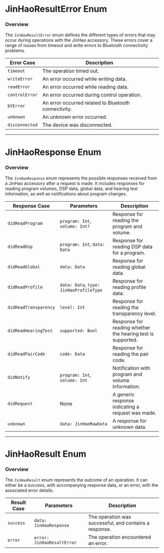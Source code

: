 # JinHaoResultError Enum

### Overview
The `JinHaoResultError` enum defines the different types of errors that may occur during operations with the JinHao accessory. These errors cover a range of issues from timeout and write errors to Bluetooth connectivity problems.

| Error Case      | Description                                            |
|-----------------|--------------------------------------------------------|
| `timeout`       | The operation timed out.                               |
| `writeError`    | An error occurred while writing data.                  |
| `readError`     | An error occurred while reading data.                  |
| `controlError`  | An error occurred during control operation.            |
| `btError`       | An error occurred related to Bluetooth connectivity.   |
| `unknown`       | An unknown error occurred.                             |
| `disconnected`  | The device was disconnected.                           |

---

# JinHaoResponse Enum

### Overview
The `JinHaoResponse` enum represents the possible responses received from a JinHao accessory after a request is made. It includes responses for reading program volumes, DSP data, global data, and hearing test information, as well as notifications about program changes.

| Response Case                        | Parameters                                          | Description                                          |
|--------------------------------------|-----------------------------------------------------|------------------------------------------------------|
| `didReadProgram`                     | `program: Int`, `volume: Int?`                      | Response for reading the program and volume.         |
| `didReadDsp`                         | `program: Int`, `data: Data`                        | Response for reading DSP data for a program.         |
| `didReadGlobal`                      | `data: Data`                                        | Response for reading global data.                    |
| `didReadProfile`                     | `data: Data`, `type: JinHaoProfileType`             | Response for reading profile data.                   |
| `didReadTransparency`                | `level: Int`                                        | Response for reading the transparency level.         |
| `didReadHearingTest`                 | `supported: Bool`                                   | Response for reading whether the hearing test is supported. |
| `didReadPairCode`                    | `code: Data`                                        | Response for reading the pair code.                  |
| `didNotify`                          | `program: Int`, `volume: Int`                       | Notification with program and volume information.     |
| `didRequest`                         | None                                                | A generic response indicating a request was made.    |
| `unknown`                            | `data: JinHaoRawData`                               | A response for unknown data.                         |

---

# JinHaoResult Enum

### Overview
The `JinHaoResult` enum represents the outcome of an operation. It can either be a success, with accompanying response data, or an error, with the associated error details.

| Result Case        | Parameters                                | Description                                           |
|--------------------|-------------------------------------------|-------------------------------------------------------|
| `success`          | `data: JinHaoResponse`                    | The operation was successful, and contains a response. |
| `error`            | `error: JinHaoResultError`                | The operation encountered an error.                   |

